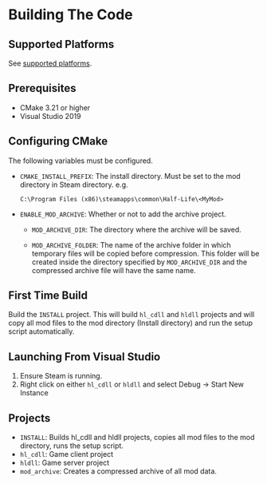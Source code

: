 # Building The Code

## Supported Platforms

See [supported platforms](README#Supported-Platforms).

## Prerequisites

- CMake 3.21 or higher
- Visual Studio 2019

## Configuring CMake

The following variables must be configured.

- `CMAKE_INSTALL_PREFIX`: The install directory. Must be set to the mod directory in Steam directory. e.g.

  ```text
  C:\Program Files (x86)\steamapps\common\Half-Life\<MyMod>
  ```

- `ENABLE_MOD_ARCHIVE`: Whether or not to add the archive project.

  - `MOD_ARCHIVE_DIR`: The directory where the archive will be saved.

  - `MOD_ARCHIVE_FOLDER`: The name of the archive folder in which temporary files will be copied before compression. This folder will be created inside the directory specified by `MOD_ARCHIVE_DIR` and the compressed archive file will have the same name.

## First Time Build

Build the `INSTALL` project. This will build `hl_cdll` and `hldll` projects and will copy all mod files to the mod directory (Install directory) and run the setup script automatically.

## Launching From Visual Studio

1. Ensure Steam is running.
2. Right click on either `hl_cdll` or `hldll` and select Debug -> Start New Instance

## Projects

- `INSTALL`: Builds hl_cdll and hldll projects, copies all mod files to the mod directory, runs the setup script.
- `hl_cdll`: Game client project
- `hldll`: Game server project
- `mod_archive`: Creates a compressed archive of all mod data.

